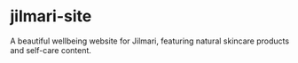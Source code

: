 # jilmari-site
A beautiful wellbeing website for Jilmari, featuring natural skincare products and self-care content.
